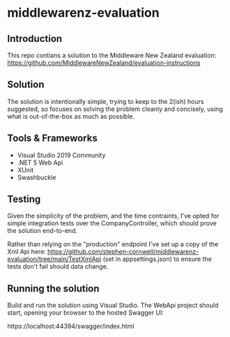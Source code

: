 # middlewarenz-evaluation

## Introduction

This repo contians a solution to the Middleware New Zealand evaluation: https://github.com/MiddlewareNewZealand/evaluation-instructions 

## Solution

The solution is intentionally simple, trying to keep to the 2(ish) hours suggested, so focuses on solving the problem cleanly and concisely, using what is out-of-the-box as much as possible. 

## Tools & Frameworks

- Visual Studio 2019 Community
- .NET 5 Web Api
- XUnit
- Swashbuckle

## Testing

Given the simplicity of the problem, and the time contraints, I've opted for simple integration tests over the CompanyController, which should prove the solution end-to-end. 

Rather than relying on the "production" endpoint I've set up a copy of the Xml Api here: https://github.com/stephen-cornwell/middlewarenz-evaluation/tree/main/TestXmlApi (set in appsettings.json) to ensure the tests don't fail should data change. 

## Running the solution

Build and run the solution using Visual Studio. The WebApi project should start, opening your browser to the hosted Swagger UI:

https://localhost:44394/swagger/index.html



